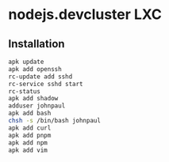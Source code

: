 # nodejs.devcluster LXC

## Installation
```bash
apk update
apk add openssh
rc-update add sshd
rc-service sshd start
rc-status
apk add shadow
adduser johnpaul
apk add bash
chsh -s /bin/bash johnpaul
apk add curl
apk add pnpm
apk add npm
apk add vim
```
